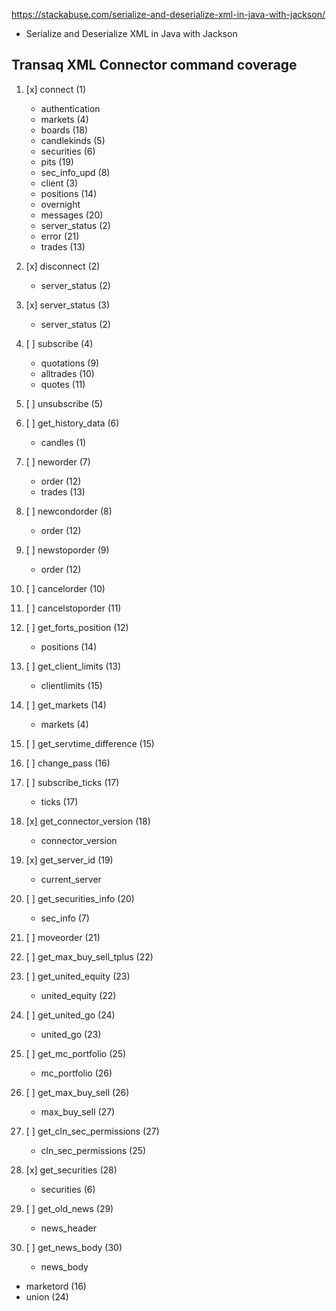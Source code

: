 
https://stackabuse.com/serialize-and-deserialize-xml-in-java-with-jackson/
- Serialize and Deserialize XML in Java with Jackson

## Transaq XML Connector command coverage
1. [x] connect (1)
   - authentication
   - markets (4)
   - boards (18)
   - candlekinds (5)
   - securities (6)
   - pits (19)
   - sec_info_upd (8)
   - client (3)
   - positions (14)
   - overnight
   - messages (20)
   - server_status (2)
   - error (21)
   - trades (13)

2. [x] disconnect (2)
   - server_status (2)

3. [x] server_status (3)
   - server_status (2)

4. [ ] subscribe (4)
   - quotations (9)
   - alltrades (10)
   - quotes (11)

5. [ ] unsubscribe (5)
 
6. [ ] get_history_data (6)
   - candles (1)

7. [ ] neworder (7)
   - order (12)
   - trades (13)

8. [ ] newcondorder (8)
   - order (12)

9. [ ] newstoporder (9)
    - order (12)

10. [ ] cancelorder (10)

11. [ ] cancelstoporder (11)

12. [ ] get_forts_position (12)
    - positions (14)

13. [ ] get_client_limits (13)
    - clientlimits (15)

14. [ ] get_markets (14)
    - markets (4)

15. [ ] get_servtime_difference (15)

16. [ ] change_pass (16)

17. [ ] subscribe_ticks (17)
    - ticks (17)

18. [x] get_connector_version (18)
    - connector_version

19. [x] get_server_id (19)
    - current_server

20. [ ] get_securities_info (20)
    - sec_info (7)

21. [ ] moveorder (21)

22. [ ] get_max_buy_sell_tplus (22)

23. [ ] get_united_equity (23)
    - united_equity (22)

24. [ ] get_united_go (24)
    - united_go (23)

25. [ ] get_mc_portfolio (25)
    - mc_portfolio (26)

26. [ ] get_max_buy_sell (26)
    - max_buy_sell (27)

27. [ ] get_cln_sec_permissions (27)
    - cln_sec_permissions (25)

28. [x] get_securities (28)
    - securities (6)

29. [ ] get_old_news (29)
    - news_header

30. [ ] get_news_body (30)
    - news_body

- marketord (16)
- union (24)